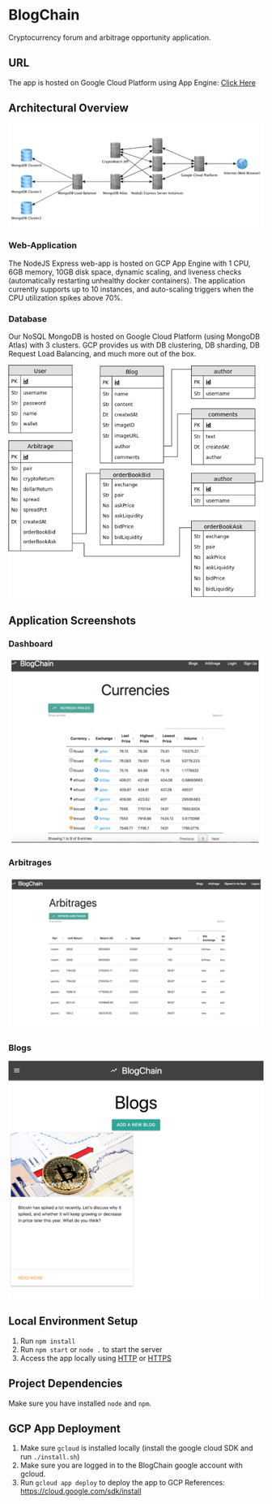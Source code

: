 # BlogChain
Cryptocurrency forum and arbitrage opportunity application.

## URL
The app is hosted on Google Cloud Platform using App Engine: [Click Here](https://dal-cloud-s2018-fiery-caldron.appspot.com/)

## Architectural Overview
![Architectural Overview](docs/architecture/architecture.png)

### Web-Application
The NodeJS Express web-app is hosted on GCP App Engine with 1 CPU, 6GB memory, 10GB disk space, dynamic scaling, and 
liveness checks (automatically restarting unhealthy docker containers). The application currently 
supports up to 10 instances, and auto-scaling triggers when the CPU utilization spikes above 70%.

### Database
Our NoSQL MongoDB is hosted on Google Cloud Platform (using MongoDB Atlas) with 3 clusters. GCP provides us 
with DB clustering, DB sharding, DB Request Load Balancing, and much more out of the box.

![DB Schema](docs/database/ERDiagram/ERD.png)

## Application Screenshots

### Dashboard
![Dashboard](docs/screenshots/dashboard.png)

### Arbitrages
![Arbitrages](docs/screenshots/arbitrages.png)

### Blogs
![Blogs](docs/screenshots/blogs.png)

## Local Environment Setup
1. Run `npm install`
2. Run `npm start` or `node .` to start the server
3. Access the app locally using [HTTP](http://localhost:8080) or [HTTPS](https://localhost:8081)

## Project Dependencies
Make sure you have installed `node` and `npm`.

## GCP App Deployment
1. Make sure `gcloud` is installed locally (install the google cloud SDK and run `./install.sh`)
2. Make sure you are logged in to the BlogChain google account with gcloud.
3. Run `gcloud app deploy` to deploy the app to GCP
References: https://cloud.google.com/sdk/install
